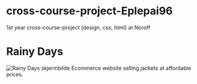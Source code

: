 # cross-course-project-Eplepai96
1st year cross-course-project (design, css, html) at Noroff

# Rainy Days

![Rainy Days skjermbilde](https://user-images.githubusercontent.com/95239043/196054723-b16cb40b-230b-46e5-946f-bf019fd9739f.png)
Ecommerce website selling jackets at affordable prices.
